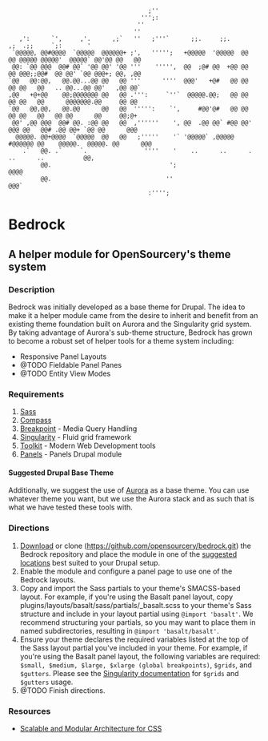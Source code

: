 
                                           ;''
                                         ''';:
                                        ''
                                       ''
       ,':      `',     ,'.      ,;`   ''   ;'''`      ;;.     ;;.              ,;  .;;     `;:       '
     `@@@@@, @@#@@@@  `@@@@@  @@@@@@+ ;',   ''''';   +@@@@@  '@@@@@  @@   @@ @@@@@ @@@@@'  @@@@@` @@'@@ @@   @@
     @@: `@@ @@@  @@# @@` '@@ @@' '@@ '''    ''''',  @@  ;@# @@  +@@ @@   @@ @@@;;@@#  @@ @@' `@@ @@@+; @@, ,@@
    `@@   @@:@@,   @@.@@...@@ @@   @@ '''      ''''  @@@'   +@#   @@ @@   @@ @@   @@   .. @@...@@ @@'   ,@@ @@`
    ,@@   +@+@@    @@;@@@@@@@ @@   @@ .''':     `''`  @@@@@.@@;   @@ @@   @@ @@   @@      @@@@@@@.@@     @@ @@
    `@@   @@,@@,   @@.@@      @@   @@  ''''':    `',     #@@'@#   @@ @@   @@ @@   @@   @@ @@      @@     @@;@+
     @@' ,@@ @@@  @@# @@. :@@ @@   @@  ,''''''    ', @@  .@@ @@` #@@ @@' @@@ @@   @@# .@@ @@+ `@@ @@      @@@
      @@@@@. @@+@@@@  `@@@@@  @@   @@   ;'''''    '` '@@@@@` ,@@@@@  #@@@@@@ @@    @@@@@.  @@@@@. @@      @@@
        .`   @@. .`     `.                ''''    '    ..      ..      .             ..      ..           @@,
             @@.                                 ';                                                     @@@@
             @@.                                ''                                                      @@@`
                                           :'''';

# Bedrock

## A helper module for OpenSourcery's theme system

### Description

Bedrock was initially developed as a base theme for Drupal. The idea to make it a helper module came from the desire to inherit and benefit from an existing theme foundation built on Aurora and the Singularity grid system. By taking advantage of Aurora's sub-theme structure, Bedrock has grown to become a robust set of helper tools for a theme system including:

* Responsive Panel Layouts
* @TODO Fieldable Panel Panes
* @TODO Entity View Modes

### Requirements

1. [Sass](http://github.com/Snugug/training-glossary/wiki/Sass#head)
2. [Compass](http://github.com/Snugug/training-glossary/wiki/Compass#head)
3. [Breakpoint](http://github.com/team-sass/breakpoint) - Media Query Handling
4. [Singularity](http://github.com/Team-Sass/Singularity) - Fluid grid framework
5. [Toolkit](http://github.com/Team-Sass/toolkit) - Modern Web Development tools
6. [Panels](http://drupal.org/project/panels) - Panels Drupal module

#### Suggested Drupal Base Theme

Additionally, we suggest the use of [Aurora](http://drupal.org/project/aurora) as a base theme. You can use whatever theme you want, but we use the Aurora stack and as such that is what we have tested these tools with.

### Directions

1. [Download](http://github.com/opensourcery/bedrock/archive/7.x-1.x.zip) or clone (https://github.com/opensourcery/bedrock.git) the Bedrock repository and place the module in one of the [suggested locations](http://drupal.org/documentation/install/modules-themes) best suited to your Drupal setup.
2. Enable the module and configure a panel page to use one of the Bedrock layouts.
3. Copy and import the Sass partials to your theme's SMACSS-based layout. For example, if you're using the Basalt panel layout, copy plugins/layouts/basalt/sass/partials/_basalt.scss to your theme's Sass structure and include in your layout partial using `@import 'basalt'`. We recommend structuring your partials, so you may want to place them in named subdirectories, resulting in `@import 'basalt/basalt'`.
4. Ensure your theme declares the required variables listed at the top of the Sass layout partial you've included in your theme. For example, if you're using the Basalt panel layout, the following variables are required: `$small, $medium, $large, $xlarge (global breakpoints)`, `$grids`, and `$gutters`. Please see the [Singularity documentation](http://github.com/Team-Sass/Singularity/wiki) for `$grids` and `$gutters` usage.
5. @TODO Finish directions.

### Resources

* [Scalable and Modular Architecture for CSS](http://smacss.com)
